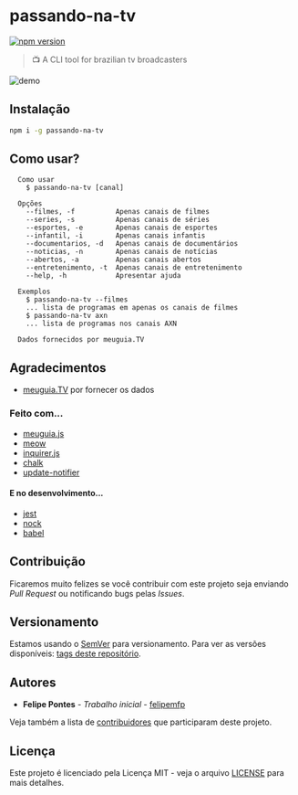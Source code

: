 # passando-na-tv

[![npm version](https://badge.fury.io/js/passando-na-tv.svg)](https://badge.fury.io/js/passando-na-tv)

> :tv: A CLI tool for brazilian tv broadcasters

![demo](https://cdn.rawgit.com/felipemfp/passando-na-tv/f3265e03/.github/demo.gif)

## Instalação

```sh
npm i -g passando-na-tv
```

## Como usar?

```
  Como usar
    $ passando-na-tv [canal]

  Opções
    --filmes, -f          Apenas canais de filmes
    --series, -s          Apenas canais de séries
    --esportes, -e        Apenas canais de esportes
    --infantil, -i        Apenas canais infantis
    --documentarios, -d   Apenas canais de documentários
    --noticias, -n        Apenas canais de notícias
    --abertos, -a         Apenas canais abertos
    --entretenimento, -t  Apenas canais de entretenimento
    --help, -h            Apresentar ajuda

  Exemplos
    $ passando-na-tv --filmes
    ... lista de programas em apenas os canais de filmes
    $ passando-na-tv axn
    ... lista de programas nos canais AXN

  Dados fornecidos por meuguia.TV
```

## Agradecimentos

- [meuguia.TV](http://meuguia.tv/) por fornecer os dados

### Feito com...

- [meuguia.js](https://github.com/felipemfp/meuguia.js)
- [meow](https://github.com/sindresorhus/meow)
- [inquirer.js](https://github.com/SBoudrias/Inquirer.js)
- [chalk](https://github.com/chalk/chalk)
- [update-notifier](https://github.com/yeoman/update-notifier)

#### E no desenvolvimento...

- [jest](https://github.com/facebook/jest)
- [nock](https://github.com/node-nock/nock)
- [babel](https://github.com/babel/babel)

## Contribuição

Ficaremos muito felizes se você contribuir com este projeto seja enviando _Pull Request_ ou notificando bugs pelas _Issues_.

## Versionamento

Estamos usando o [SemVer](http://semver.org/) para versionamento. Para ver as versões disponíveis: [tags deste repositório](https://github.com/felipemfp/passando-na-tv/tags).

## Autores

* **Felipe Pontes** - *Trabalho inicial* - [felipemfp](https://github.com/felipemfp)

Veja também a lista de [contribuidores](https://github.com/felipemfp/passando-na-tv/contributors) que participaram deste projeto.

## Licença

Este projeto é licenciado pela Licença MIT - veja o arquivo [LICENSE](LICENSE) para mais detalhes.
